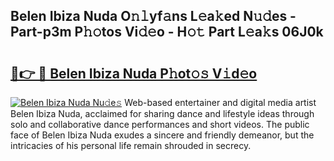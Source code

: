 ## Belen Ibiza Nuda O𝚗𝚕yf𝚊ns L𝚎a𝚔ed N𝚞𝚍es - Part-p3m P𝚑𝚘tos Vi𝚍𝚎o - H𝚘𝚝 Part L𝚎a𝚔s 06J0k

# <h2><a href="http://kf2dco.oniu.top/?m=Belen+Ibiza+Nuda">🔗👉 🔴 Belen Ibiza Nuda P𝚑ot𝚘𝚜 V𝚒d𝚎o</a></h2>

[![Belen Ibiza Nuda Nu𝚍e𝚜](https://i.imgur.com/0qMVB7G.gif)](http://kf2dco.oniu.top/?m=Belen+Ibiza+Nuda)
Web-based entertainer and digital media artist Belen Ibiza Nuda, acclaimed for sharing dance and lifestyle ideas through solo and collaborative dance performances and short videos. The public face of Belen Ibiza Nuda exudes a sincere and friendly demeanor, but the intricacies of his personal life remain shrouded in secrecy.  
